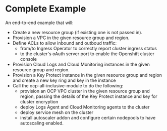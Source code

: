 # Complete Example

An end-to-end example that will:
- Create a new resource group (if existing one is not passed in).
- Provision a VPC in the given resource group and region.
- Define ACLs to allow inbound and outboud traffic:
  - from/to Ingress Operator to correctly report cluster ingress status
  - to the cluster's oAuth server port to enable the Openshift cluster console
- Provision Cloud Logs and Cloud Monitoring instances in the given resource group and region.
- Provision a Key Protect instance in the given resource group and region and create a new key ring and key in the instance
- Call the ocp-all-inclusive-module to do the following:
  - provision an OCP VPC cluster in the given resource group and region, passing the details of the Key Protect instance and key for cluster encryption
  - deploy Logs Agent and Cloud Monitoring agents to the cluster
  - deploy service mesh on the cluster
  - install autoscaler addon and configure certain nodepools to have autoscaling enabled.
